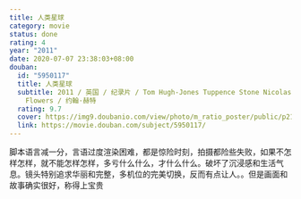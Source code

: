 ```yaml
---
title: 人类星球
category: movie
status: done
rating: 4
year: "2011"
date: 2020-07-07 23:38:03+08:00
douban:
  id: "5950117"
  title: 人类星球
  subtitle: 2011 / 英国 / 纪录片 / Tom Hugh-Jones Tuppence Stone Nicolas Brown Mark
    Flowers / 约翰·赫特
  rating: 9.7
  cover: https://img9.doubanio.com/view/photo/m_ratio_poster/public/p2191161346.jpg
  link: https://movie.douban.com/subject/5950117/
---
```


脚本语言减一分，言语过度渲染困难，都是惊险时刻，拍摄都险些失败，如果不怎样怎样，就不能怎样怎样，多亏什么什么，才什么什么。破坏了沉浸感和生活气息。镜头特别追求华丽和完整，多机位的完美切换，反而有点让人。。但是画面和故事确实很好，称得上宝贵
